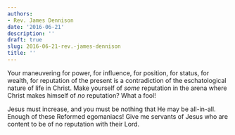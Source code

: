 ```yaml
---
authors:
- Rev. James Dennison
date: '2016-06-21'
description: ''
draft: true
slug: 2016-06-21-rev.-james-dennison
title: ''
---
```

Your maneuvering for power, for influence, for position, for status, for wealth, for reputation of the present is a contradiction of the eschatological nature of life in Christ. Make yourself of *some* reputation in the arena where Christ makes himself of *no* reputation? What a fool! 

Jesus must increase, and you must be nothing that He may be all-in-all. Enough of these Reformed egomaniacs! Give me servants of Jesus who are content to be of no reputation with their Lord.



